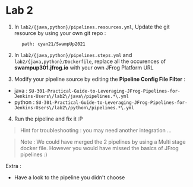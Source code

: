 # Lab 2

1. In `lab2/{java,python}/pipelines.resources.yml`, Update the git resource by using your own git repo :
```
      path: cyan21/SwampUp2021
```

2. In `lab2/{java,python}/pipelines.steps.yml` and `lab2/{java,python}/Dockerfile`, replace all the occurences of **swampup301.jfrog.io** with your own JFrog Platform URL 

3. Modify your pipeline source by editing the  **Pipeline Config File Filter** :
* java : `SU-301-Practical-Guide-to-Leveraging-JFrog-Pipelines-for-Jenkins-Users\/lab2\/java\/pipelines.*\.yml`
* python : `SU-301-Practical-Guide-to-Leveraging-JFrog-Pipelines-for-Jenkins-Users\/lab2\/python\/pipelines.*\.yml`

4. Run the pipeline and fix it :P

> Hint for troubleshooting : you may need another integration ...

> Note : We could have merged the 2 pipelines by using a Multi stage docker file. However you would have missed the basics of JFrog pipelines :)

Extra : 
* Have a look to the pipeline you didn't choose 
